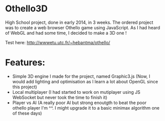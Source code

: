 # Othello3D

High School project, done in early 2014, in 3 weeks. The ordered project was to create a web browser Othello game using JavaScript. As I had heard of WebGL and had some time, I decided to make a 3D one !

Test here: http://wwwetu.utc.fr/~hebantma/othello/

# Features:

* Simple 3D engine I made for the project, named Graphic3.js (Now, I would add lighting and optimisation as I learn a lot about OpenGL since this project)
* Local multiplayer (I had started to work on mutiplayer using JS WebSocket but never took the time to finish it)
* Player vs AI (A really poor AI but strong enoutgth to beat the poor othello player I'm ^^. I might upgrade it to a basic minimax algorithm one of these days)
